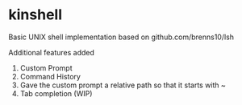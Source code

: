 # kinshell
Basic UNIX shell implementation based on github.com/brenns10/lsh

Additional features added
1. Custom Prompt
2. Command History
3. Gave the custom prompt a relative path so that it starts with ~
4. Tab completion (WIP)
